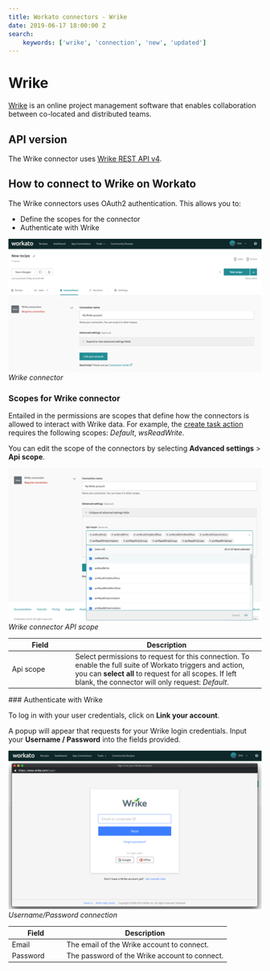 ```yaml
---
title: Workato connectors - Wrike
date: 2019-06-17 18:00:00 Z
search:
    keywords: ['wrike', 'connection', 'new', 'updated']
---
```


# Wrike

[Wrike](https://www.Wrike.com/) is an online project management software that enables collaboration between co-located and distributed teams.

## API version

The Wrike connector uses [Wrike REST API v4](https://developers.wrike.com/documentation/api/overview).

## How to connect to Wrike on Workato

The Wrike connectors uses OAuth2 authentication. This allows you to:
  * Define the scopes for the connector
  * Authenticate with Wrike

![Wrike connector](/assets/images/connectors/wrike/wrike-connector.png)
*Wrike connector*

### Scopes for Wrike connector

Entailed in the permissions are scopes that define how the connectors is allowed to interact with Wrike data. For example, the [create task action](/connectors/wrike/create-task-action) requires the following scopes: *Default*, *wsReadWrite*.

You can edit the scope of the connectors by selecting **Advanced settings** > **Api scope**.

![Wrike connector API scope](/assets/images/connectors/wrike/wrike-connector-permissions.png)
*Wrike connector API scope*

<table class="unchanged rich-diff-level-one">
  <thead>
    <tr>
      <th width='25%'>Field</th>
      <th>Description</th>
    </tr>
  </thead>
  <tbody>
    <tr>
      <td>Api scope</td>
      <td>
        Select permissions to request for this connection. To enable the full suite of Workato triggers and action, you can <b>select all</b> to request for all scopes. If left blank, the connector will only request: <i>Default</i>.
      </td>
    </tr>
  </tbody>
</table>
### Authenticate with Wrike

To log in with your user credentials, click on **Link your account**.

A popup will appear that requests for your Wrike login credentials. Input your **Username / Password** into the fields provided.

![Username/password connection](/assets/images/connectors/Wrike/wrike-connector-login.png)
*Username/Password connection*

<table class="unchanged rich-diff-level-one">
  <thead>
    <tr>
      <th width='25%'>Field</th>
      <th>Description</th>
    </tr>
  </thead>
  <tbody>
    <tr>
      <td>Email</td>
      <td>The email of the Wrike account to connect.</td>
    </tr>
    <tr>
      <td>Password</td>
      <td>The password of the Wrike account to connect.</td>
    </tr>
  </tbody>
</table>
